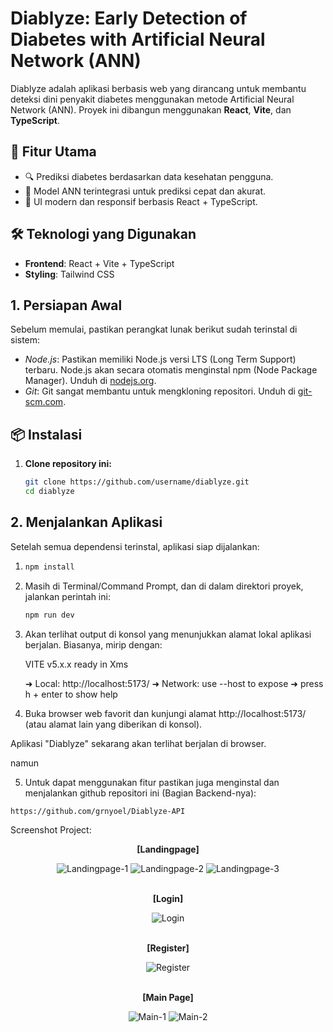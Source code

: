 # Diablyze: Early Detection of Diabetes with Artificial Neural Network (ANN)

Diablyze adalah aplikasi berbasis web yang dirancang untuk membantu deteksi dini penyakit diabetes menggunakan metode Artificial Neural Network (ANN). Proyek ini dibangun menggunakan **React**, **Vite**, dan **TypeScript**.

## 🚀 Fitur Utama

- 🔍 Prediksi diabetes berdasarkan data kesehatan pengguna.
- 🤖 Model ANN terintegrasi untuk prediksi cepat dan akurat.
- 🧩 UI modern dan responsif berbasis React + TypeScript.

## 🛠️ Teknologi yang Digunakan

- **Frontend**: React + Vite + TypeScript
- **Styling**: Tailwind CSS 

## 1. Persiapan Awal

Sebelum memulai, pastikan perangkat lunak berikut sudah terinstal di sistem:

* *Node.js*: Pastikan memiliki Node.js versi LTS (Long Term Support) terbaru. Node.js akan secara otomatis menginstal npm (Node Package Manager). Unduh di [nodejs.org](https://nodejs.org/).
* *Git*: Git sangat membantu untuk mengkloning repositori. Unduh di [git-scm.com](https://git-scm.com/).


## 📦 Instalasi

1. **Clone repository ini:**

   ```bash
   git clone https://github.com/username/diablyze.git
   cd diablyze

## 2. Menjalankan Aplikasi

Setelah semua dependensi terinstal, aplikasi siap dijalankan:
1. ```bash
   npm install

2.  Masih di Terminal/Command Prompt, dan di dalam direktori proyek, jalankan perintah ini:
    ```bash
    npm run dev

3.  Akan terlihat output di konsol yang menunjukkan alamat lokal aplikasi berjalan. Biasanya, mirip dengan:
    
    VITE v5.x.x ready in Xms

      ➜ Local:   http://localhost:5173/
      ➜ Network: use --host to expose
      ➜ press h + enter to show help
    
4.  Buka browser web favorit dan kunjungi alamat http://localhost:5173/ (atau alamat lain yang diberikan di konsol).

Aplikasi "Diablyze" sekarang akan terlihat berjalan di browser.

namun

5. Untuk dapat menggunakan fitur pastikan juga menginstal dan menjalankan github repositori ini (Bagian Backend-nya):
```bash
https://github.com/grnyoel/Diablyze-API

```

Screenshot Project:
<div align="center">
  <p><strong>[Landingpage]</strong></p>
  <img src="https://github.com/user-attachments/assets/5a4a7239-4961-447e-88ba-c737d1e73690" alt="Landingpage-1" />
  <img src="https://github.com/user-attachments/assets/0efed555-6419-41f5-90bd-e3f8a7e1ce97" alt="Landingpage-2" />
  <img src="https://github.com/user-attachments/assets/19568ac2-352b-4ec0-ac56-e0ff654194a8" alt="Landingpage-3" />
</div>
<br>
<div align="center">
  <p><strong>[Login]</strong></p>
  <img src="https://github.com/user-attachments/assets/d04f0df3-5a15-4109-8305-b4756b7f0d3a" alt="Login" />
</div>
<br>
<div align="center">
  <p><strong>[Register]</strong></p>
  <img src="https://github.com/user-attachments/assets/5e8d4ffa-4373-44f6-933e-1d07b5670f0c" alt="Register" />
</div>
<br>
<div align="center">
  <p><strong>[Main Page]</strong></p>
  <img src="https://github.com/user-attachments/assets/1a8d20d3-33a4-45f9-b33f-64d8f2807a4b" alt="Main-1" />
  <img src="https://github.com/user-attachments/assets/27eff4fa-7c0c-4a72-8927-ca751ea4fbda" alt="Main-2" />
</div>
